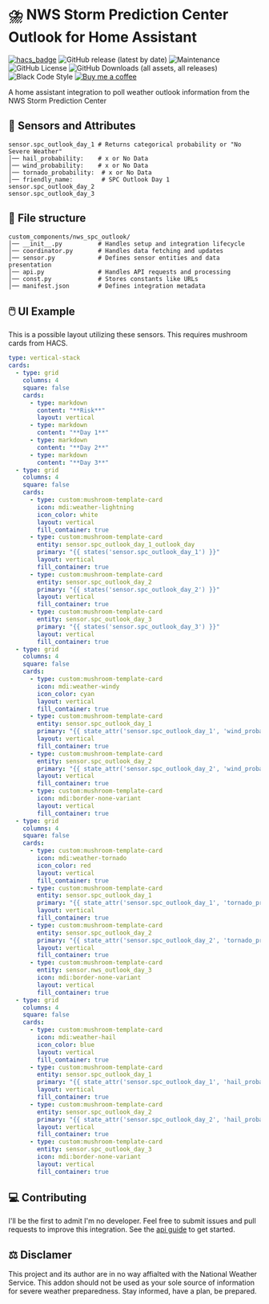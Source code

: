 # ⛈️ NWS Storm Prediction Center Outlook for Home Assistant
[![hacs_badge](https://img.shields.io/badge/HACS-Default-41BDF5.svg?style=for-the-badge)](https://github.com/hacs/integration)
![GitHub release (latest by date)](https://img.shields.io/github/v/release/sedward5/nws_spc_outlook?style=for-the-badge)
![Maintenance](https://img.shields.io/maintenance/yes/2025?style=for-the-badge)
![GitHub License](https://img.shields.io/github/license/sedward5/nws_spc_outlook?style=for-the-badge)
![GitHub Downloads (all assets, all releases)](https://img.shields.io/github/downloads/sedward5/nws_spc_outlook/total?style=for-the-badge)
![Black Code Style](https://img.shields.io/badge/code%20style-black-000000.svg?style=for-the-badge)
[![Buy me a coffee](https://img.shields.io/badge/buy_me_a_coffee-FFDD00?style=for-the-badge&logo=buy-me-a-coffee&logoColor=black)](https://buymeacoffee.com/sedward5)

A home assistant integration to poll weather outlook information from the NWS Storm Prediction Center

## 🔮 Sensors and Attributes
```
sensor.spc_outlook_day_1 # Returns categorical probability or "No Severe Weather"
│── hail_probability:    # x or No Data
│── wind_probability:    # x or No Data
│── tornado_probability:  # x or No Data
│── friendly_name:        # SPC Outlook Day 1
sensor.spc_outlook_day_2
sensor.spc_outlook_day_3
```

## 📁 File structure
```
custom_components/nws_spc_outlook/
│── __init__.py          # Handles setup and integration lifecycle
│── coordinator.py       # Handles data fetching and updates
│── sensor.py            # Defines sensor entities and data presentation
│── api.py               # Handles API requests and processing
│── const.py             # Stores constants like URLs
│── manifest.json        # Defines integration metadata
```

## 🖱️ UI Example

This is a possible layout utilizing these sensors. This requires mushroom cards from HACS. 

```yaml
type: vertical-stack
cards:
  - type: grid
    columns: 4
    square: false
    cards:
      - type: markdown
        content: "**Risk**"
        layout: vertical
      - type: markdown
        content: "**Day 1**"
      - type: markdown
        content: "**Day 2**"
      - type: markdown
        content: "**Day 3**"
  - type: grid
    columns: 4
    square: false
    cards:
      - type: custom:mushroom-template-card
        icon: mdi:weather-lightning
        icon_color: white
        layout: vertical
        fill_container: true
      - type: custom:mushroom-template-card
        entity: sensor.spc_outlook_day_1_outlook_day
        primary: "{{ states('sensor.spc_outlook_day_1') }}"
        layout: vertical
        fill_container: true
      - type: custom:mushroom-template-card
        entity: sensor.spc_outlook_day_2
        primary: "{{ states('sensor.spc_outlook_day_2') }}"
        layout: vertical
        fill_container: true
      - type: custom:mushroom-template-card
        entity: sensor.spc_outlook_day_3
        primary: "{{ states('sensor.spc_outlook_day_3') }}"
        layout: vertical
        fill_container: true
  - type: grid
    columns: 4
    square: false
    cards:
      - type: custom:mushroom-template-card
        icon: mdi:weather-windy
        icon_color: cyan
        layout: vertical
        fill_container: true
      - type: custom:mushroom-template-card
        entity: sensor.spc_outlook_day_1
        primary: "{{ state_attr('sensor.spc_outlook_day_1', 'wind_probability') }}"
        layout: vertical
        fill_container: true
      - type: custom:mushroom-template-card
        entity: sensor.spc_outlook_day_2
        primary: "{{ state_attr('sensor.spc_outlook_day_2', 'wind_probability') }}"
        layout: vertical
        fill_container: true
      - type: custom:mushroom-template-card
        icon: mdi:border-none-variant
        layout: vertical
        fill_container: true
  - type: grid
    columns: 4
    square: false
    cards:
      - type: custom:mushroom-template-card
        icon: mdi:weather-tornado
        icon_color: red
        layout: vertical
        fill_container: true
      - type: custom:mushroom-template-card
        entity: sensor.spc_outlook_day_1
        primary: "{{ state_attr('sensor.spc_outlook_day_1', 'tornado_probability') }}"
        layout: vertical
        fill_container: true
      - type: custom:mushroom-template-card
        entity: sensor.spc_outlook_day_2
        primary: "{{ state_attr('sensor.spc_outlook_day_2', 'tornado_probability') }}"
        layout: vertical
        fill_container: true
      - type: custom:mushroom-template-card
        entity: sensor.nws_outlook_day_3
        icon: mdi:border-none-variant
        layout: vertical
        fill_container: true
  - type: grid
    columns: 4
    square: false
    cards:
      - type: custom:mushroom-template-card
        icon: mdi:weather-hail
        icon_color: blue
        layout: vertical
        fill_container: true
      - type: custom:mushroom-template-card
        entity: sensor.spc_outlook_day_1
        primary: "{{ state_attr('sensor.spc_outlook_day_1', 'hail_probability') }}"
        layout: vertical
        fill_container: true
      - type: custom:mushroom-template-card
        entity: sensor.spc_outlook_day_2
        primary: "{{ state_attr('sensor.spc_outlook_day_2', 'hail_probability') }}"
        layout: vertical
        fill_container: true
      - type: custom:mushroom-template-card
        entity: sensor.spc_outlook_day_3
        icon: mdi:border-none-variant
        layout: vertical
        fill_container: true
```

## 💻 Contributing

I'll be the first to admit I'm no developer. Feel free to submit issues and pull requests to improve this integration. See the [api guide](https://sedward5.github.io/nws_spc_outlook/nws_spc_outlook.html) to get started. 

## ⚖️ Disclamer
This project and its author are in no way affialted with the National Weather Service. This addon should not be used as your sole source of information for severe weather preparedness. Stay informed, have a plan, be prepared.
